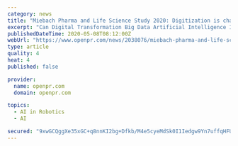 ```yaml
---
category: news
title: "Miebach Pharma and Life Science Study 2020: Digitization is changing the pharmaceutical supply chain"
excerpt: "Can Digital Transformation Big Data Artificial Intelligence Internet of Things and Robotics be the answer to some of the main Supply Chain challenges How relevant are these technologies in the short medium and long term In"
publishedDateTime: 2020-05-08T08:12:00Z
webUrl: "https://www.openpr.com/news/2038076/miebach-pharma-and-life-science-study-2020-digitization"
type: article
quality: 4
heat: 4
published: false

provider:
  name: openpr.com
  domain: openpr.com

topics:
  - AI in Robotics
  - AI

secured: "9xwGCQggXe35xGC+q8nnKI2bg+Dfkb/M4e5cyeMdSk0I1Iedgw9Yn7uffqHFU6200GhtcQLZan5YkcxGwZxCNr2aU3Z/EjBs3SeXykm39gTDA/ZHL2lq9Rnl2trlkRH9IPdqTt4A54gbF5sJ0yqp7pbtqw+fQWP75RIyj5gMdO88eE4uq5NjA0HSQ1OkYkX8tcjhLTPqp+zS1/hQ6es5lNW2AGOJ7ZJ5YkDd61BifrnftiULUsantDufn/WiOcW8zQmFZFYnMyZ/bYtMRv11BBCL0O090Tn0OylO8Jnzpbn+dpFi0vAvcWzLhbGUgjTT/BTWAGur6mlW2xbqHFFs0jY9PflYaPnPbXHZmkIlJFEDZpbhWvWxbe9bEPRxeg5lt1PGe04vh64kBWp8MylTT0PvqiYV9p0fnYdgJQaVOzZzUWkIZNzgcyDCM/lsbngnN/xaM7l4FAigqR8dj3DTAlOSnqLIer0YC0/NLr9IcrI=;gfTHY1yZmxGPHd8qTavCCw=="
---
```


